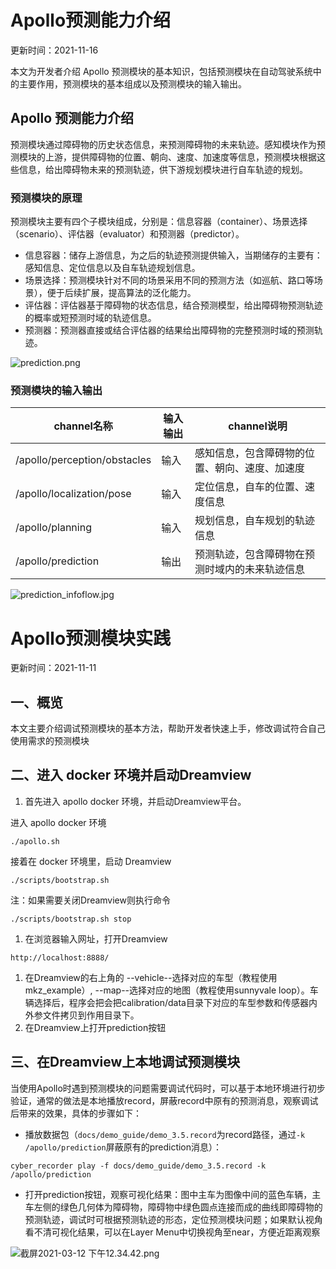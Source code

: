# Apollo预测能力介绍

更新时间：2021-11-16

本文为开发者介绍 Apollo 预测模块的基本知识，包括预测模块在自动驾驶系统中的主要作用，预测模块的基本组成以及预测模块的输入输出。

## Apollo 预测能力介绍

预测模块通过障碍物的历史状态信息，来预测障碍物的未来轨迹。感知模块作为预测模块的上游，提供障碍物的位置、朝向、速度、加速度等信息，预测模块根据这些信息，给出障碍物未来的预测轨迹，供下游规划模块进行自车轨迹的规划。

### 预测模块的原理

预测模块主要有四个子模块组成，分别是：信息容器（container）、场景选择（scenario）、评估器（evaluator）和预测器（predictor）。

- 信息容器：储存上游信息，为之后的轨迹预测提供输入，当期储存的主要有：感知信息、定位信息以及自车轨迹规划信息。
- 场景选择：预测模块针对不同的场景采用不同的预测方法（如巡航、路口等场景），便于后续扩展，提高算法的泛化能力。
- 评估器：评估器基于障碍物的状态信息，结合预测模型，给出障碍物预测轨迹的概率或短预测时域的轨迹信息。
- 预测器：预测器直接或结合评估器的结果给出障碍物的完整预测时域的预测轨迹。

![prediction.png](https://bce.bdstatic.com/doc/Apollo-Homepage-Document/Apollo_Doc_CN_6_0/prediction_bd8aa82.png)

### 预测模块的输入输出

| channel名称                  | 输入输出 | channel说明                                    |
| ---------------------------- | -------- | ---------------------------------------------- |
| /apollo/perception/obstacles | 输入     | 感知信息，包含障碍物的位置、朝向、速度、加速度 |
| /apollo/localization/pose    | 输入     | 定位信息，自车的位置、速度信息                 |
| /apollo/planning             | 输入     | 规划信息，自车规划的轨迹信息                   |
| /apollo/prediction           | 输出     | 预测轨迹，包含障碍物在预测时域内的未来轨迹信息 |

![prediction_infoflow.jpg](https://bce.bdstatic.com/doc/Apollo-Homepage-Document/Apollo_Doc_CN_6_0/prediction_infoflow_2fd0e09.jpg)

# Apollo预测模块实践

更新时间：2021-11-11

## 一、概览

本文主要介绍调试预测模块的基本方法，帮助开发者快速上手，修改调试符合自己使用需求的预测模块

## 二、进入 docker 环境并启动Dreamview

1. 首先进入 apollo docker 环境，并启动Dreamview平台。

进入 apollo docker 环境

```text
./apollo.sh
```

接着在 docker 环境里，启动 Dreamview

```text
./scripts/bootstrap.sh
```

注：如果需要关闭Dreamview则执行命令

```text
./scripts/bootstrap.sh stop
```

1. 在浏览器输入网址，打开Dreamview

```text
http://localhost:8888/
```

1. 在Dreamview的右上角的 --vehicle--选择对应的车型（教程使用mkz_example）, --map--选择对应的地图（教程使用sunnyvale loop）。车辆选择后，程序会把会把calibration/data目录下对应的车型参数和传感器内外参文件拷贝到作用目录下。
2. 在Dreamview上打开prediction按钮

## 三、在Dreamview上本地调试预测模块

当使用Apollo时遇到预测模块的问题需要调试代码时，可以基于本地环境进行初步验证，通常的做法是本地播放record，屏蔽record中原有的预测消息，观察调试后带来的效果，具体的步骤如下：

- 播放数据包（`docs/demo_guide/demo_3.5.record`为record路径，通过`-k /apollo/prediction`屏蔽原有的prediction消息）：

```text
cyber_recorder play -f docs/demo_guide/demo_3.5.record -k /apollo/prediction
```

- 打开prediction按钮，观察可视化结果：图中主车为图像中间的蓝色车辆，主车左侧的绿色几何体为障碍物，障碍物中绿色圆点连接而成的曲线即障碍物的预测轨迹，调试时可根据预测轨迹的形态，定位预测模块问题；如果默认视角看不清可视化结果，可以在Layer Menu中切换视角至near，方便近距离观察

![截屏2021-03-12 下午12.34.42.png](https://bce.bdstatic.com/doc/Apollo-Homepage-Document/Apollo_Doc_CN_6_0/%E6%88%AA%E5%B1%8F2021-03-12%20%E4%B8%8B%E5%8D%8812.34.42_575cc00.png)